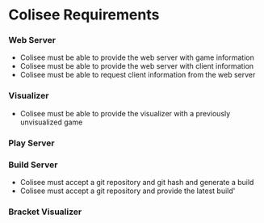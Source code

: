 # Colisee Requirements

### Web Server
- Colisee must be able to provide the web server with game information
- Colisee must be able to provide the web server with client information
- Colisee must be able to request client information from the web server

### Visualizer
- Colisee must be able to provide the visualizer with a previously unvisualized game

### Play Server

### Build Server
- Colisee must accept a git repository and git hash and generate a build
- Colisee must accept a git repository and provide the latest build'

### Bracket Visualizer